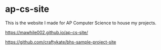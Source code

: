 # ap-cs-site

This is the website I made for AP Computer Science to house my projects.

https://mawhile002.github.io/ap-cs-site/

https://github.com/craftykate/bhs-sample-project-site
